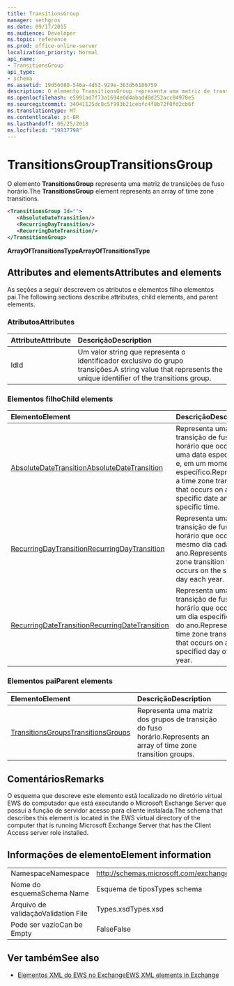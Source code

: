 ```yaml
---
title: TransitionsGroup
manager: sethgros
ms.date: 09/17/2015
ms.audience: Developer
ms.topic: reference
ms.prod: office-online-server
localization_priority: Normal
api_name:
- TransitionsGroup
api_type:
- schema
ms.assetid: 19d56080-546a-4d53-929e-363d56186759
description: O elemento TransitionsGroup representa uma matriz de transições de fuso horário.
ms.openlocfilehash: e5991ad7f73a1694e0d4abadd8d252acc04970e5
ms.sourcegitcommit: 34041125dc8c5f993b21cebfc4f8b72f0fd2cb6f
ms.translationtype: MT
ms.contentlocale: pt-BR
ms.lasthandoff: 06/25/2018
ms.locfileid: "19837798"
---
```

# <a name="transitionsgroup"></a><span data-ttu-id="96a76-103">TransitionsGroup</span><span class="sxs-lookup"><span data-stu-id="96a76-103">TransitionsGroup</span></span>

<span data-ttu-id="96a76-104">O elemento **TransitionsGroup** representa uma matriz de transições de fuso horário.</span><span class="sxs-lookup"><span data-stu-id="96a76-104">The **TransitionsGroup** element represents an array of time zone transitions.</span></span> 
  
```xml
<TransitionsGroup Id="">
   <AbsoluteDateTransition/>
   <RecurringDayTransition/>
   <RecurringDateTransition/>
</TransitionsGroup>
```

 <span data-ttu-id="96a76-105">**ArrayOfTransitionsType**</span><span class="sxs-lookup"><span data-stu-id="96a76-105">**ArrayOfTransitionsType**</span></span>
## <a name="attributes-and-elements"></a><span data-ttu-id="96a76-106">Attributes and elements</span><span class="sxs-lookup"><span data-stu-id="96a76-106">Attributes and elements</span></span>

<span data-ttu-id="96a76-107">As seções a seguir descrevem os atributos e elementos filho elementos pai.</span><span class="sxs-lookup"><span data-stu-id="96a76-107">The following sections describe attributes, child elements, and parent elements.</span></span>
  
### <a name="attributes"></a><span data-ttu-id="96a76-108">Atributos</span><span class="sxs-lookup"><span data-stu-id="96a76-108">Attributes</span></span>

|<span data-ttu-id="96a76-109">**Attribute**</span><span class="sxs-lookup"><span data-stu-id="96a76-109">**Attribute**</span></span>|<span data-ttu-id="96a76-110">**Descrição**</span><span class="sxs-lookup"><span data-stu-id="96a76-110">**Description**</span></span>|
|:-----|:-----|
|<span data-ttu-id="96a76-111">Id</span><span class="sxs-lookup"><span data-stu-id="96a76-111">Id</span></span>  <br/> |<span data-ttu-id="96a76-112">Um valor string que representa o identificador exclusivo do grupo transições.</span><span class="sxs-lookup"><span data-stu-id="96a76-112">A string value that represents the unique identifier of the transitions group.</span></span>  <br/> |
   
### <a name="child-elements"></a><span data-ttu-id="96a76-113">Elementos filho</span><span class="sxs-lookup"><span data-stu-id="96a76-113">Child elements</span></span>

|<span data-ttu-id="96a76-114">**Elemento**</span><span class="sxs-lookup"><span data-stu-id="96a76-114">**Element**</span></span>|<span data-ttu-id="96a76-115">**Descrição**</span><span class="sxs-lookup"><span data-stu-id="96a76-115">**Description**</span></span>|
|:-----|:-----|
|[<span data-ttu-id="96a76-116">AbsoluteDateTransition</span><span class="sxs-lookup"><span data-stu-id="96a76-116">AbsoluteDateTransition</span></span>](absolutedatetransition.md) <br/> |<span data-ttu-id="96a76-117">Representa uma transição de fuso horário que ocorre em uma data específica e, em um momento específico.</span><span class="sxs-lookup"><span data-stu-id="96a76-117">Represents a time zone transition that occurs on a specific date and at a specific time.</span></span>  <br/> |
|[<span data-ttu-id="96a76-118">RecurringDayTransition</span><span class="sxs-lookup"><span data-stu-id="96a76-118">RecurringDayTransition</span></span>](recurringdaytransition.md) <br/> |<span data-ttu-id="96a76-119">Representa uma transição de fuso horário que ocorre no mesmo dia cada ano.</span><span class="sxs-lookup"><span data-stu-id="96a76-119">Represents a time zone transition that occurs on the same day each year.</span></span>  <br/> |
|[<span data-ttu-id="96a76-120">RecurringDateTransition</span><span class="sxs-lookup"><span data-stu-id="96a76-120">RecurringDateTransition</span></span>](recurringdatetransition.md) <br/> |<span data-ttu-id="96a76-121">Representa uma transição de fuso horário que ocorre em um dia especificado do ano.</span><span class="sxs-lookup"><span data-stu-id="96a76-121">Represents a time zone transition that occurs on a specified day of the year.</span></span>  <br/> |
   
### <a name="parent-elements"></a><span data-ttu-id="96a76-122">Elementos pai</span><span class="sxs-lookup"><span data-stu-id="96a76-122">Parent elements</span></span>

|<span data-ttu-id="96a76-123">**Elemento**</span><span class="sxs-lookup"><span data-stu-id="96a76-123">**Element**</span></span>|<span data-ttu-id="96a76-124">**Descrição**</span><span class="sxs-lookup"><span data-stu-id="96a76-124">**Description**</span></span>|
|:-----|:-----|
|[<span data-ttu-id="96a76-125">TransitionsGroups</span><span class="sxs-lookup"><span data-stu-id="96a76-125">TransitionsGroups</span></span>](transitionsgroups.md) <br/> |<span data-ttu-id="96a76-126">Representa uma matriz dos grupos de transição do fuso horário.</span><span class="sxs-lookup"><span data-stu-id="96a76-126">Represents an array of time zone transition groups.</span></span>  <br/> |
   
## <a name="remarks"></a><span data-ttu-id="96a76-127">Comentários</span><span class="sxs-lookup"><span data-stu-id="96a76-127">Remarks</span></span>

<span data-ttu-id="96a76-128">O esquema que descreve este elemento está localizado no diretório virtual EWS do computador que está executando o Microsoft Exchange Server que possui a função de servidor acesso para cliente instalada.</span><span class="sxs-lookup"><span data-stu-id="96a76-128">The schema that describes this element is located in the EWS virtual directory of the computer that is running Microsoft Exchange Server that has the Client Access server role installed.</span></span>
  
## <a name="element-information"></a><span data-ttu-id="96a76-129">Informações de elemento</span><span class="sxs-lookup"><span data-stu-id="96a76-129">Element information</span></span>

|||
|:-----|:-----|
|<span data-ttu-id="96a76-130">Namespace</span><span class="sxs-lookup"><span data-stu-id="96a76-130">Namespace</span></span>  <br/> |http://schemas.microsoft.com/exchange/services/2006/types  <br/> |
|<span data-ttu-id="96a76-131">Nome do esquema</span><span class="sxs-lookup"><span data-stu-id="96a76-131">Schema Name</span></span>  <br/> |<span data-ttu-id="96a76-132">Esquema de tipos</span><span class="sxs-lookup"><span data-stu-id="96a76-132">Types schema</span></span>  <br/> |
|<span data-ttu-id="96a76-133">Arquivo de validação</span><span class="sxs-lookup"><span data-stu-id="96a76-133">Validation File</span></span>  <br/> |<span data-ttu-id="96a76-134">Types.xsd</span><span class="sxs-lookup"><span data-stu-id="96a76-134">Types.xsd</span></span>  <br/> |
|<span data-ttu-id="96a76-135">Pode ser vazio</span><span class="sxs-lookup"><span data-stu-id="96a76-135">Can be Empty</span></span>  <br/> |<span data-ttu-id="96a76-136">False</span><span class="sxs-lookup"><span data-stu-id="96a76-136">False</span></span>  <br/> |
   
## <a name="see-also"></a><span data-ttu-id="96a76-137">Ver também</span><span class="sxs-lookup"><span data-stu-id="96a76-137">See also</span></span>



- [<span data-ttu-id="96a76-138">Elementos XML do EWS no Exchange</span><span class="sxs-lookup"><span data-stu-id="96a76-138">EWS XML elements in Exchange</span></span>](ews-xml-elements-in-exchange.md)

